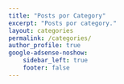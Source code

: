 ```yaml
---
title: "Posts por Category"
excerpt: "Posts por category."
layout: categories
permalink: /categories/
author_profile: true
google-adsense-noshow:
    sidebar_left: true
    footer: false
---
```


